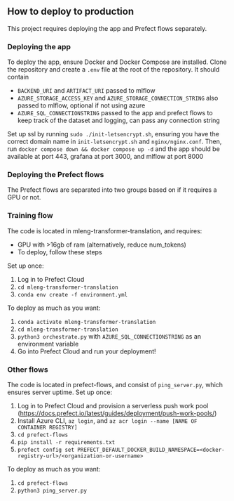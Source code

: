 ## How to deploy to production
This project requires deploying the app and Prefect flows separately.

### Deploying the app
To deploy the app, ensure Docker and Docker Compose are installed. Clone the repository and create a `.env` file at the root of the repository. It should contain
- `BACKEND_URI` and `ARTIFACT_URI` passed to mlflow
- `AZURE_STORAGE_ACCESS_KEY` and `AZURE_STORAGE_CONNECTION_STRING` also passed to mlflow, optional if not using azure
- `AZURE_SQL_CONNECTIONSTRING` passed to the app and prefect flows to keep track of the dataset and logging, can pass any connection string 

Set up ssl by running `sudo ./init-letsencrypt.sh`, ensuring you have the correct domain name in `init-letsencrypt.sh` and `nginx/nginx.conf`.
Then, run `docker compose down && docker compose up -d` and the app should be available at port 443, grafana at port 3000, and mlflow at port 8000

### Deploying the Prefect flows
The Prefect flows are separated into two groups based on if it requires a GPU or not. 

### Training flow
The code is located in mleng-transformer-translation, and requires:
- GPU with >16gb of ram (alternatively, reduce num_tokens)
- To deploy, follow these steps

Set up once:
1. Log in to Prefect Cloud
2. `cd mleng-transformer-translation`
3. `conda env create -f environment.yml`

To deploy as much as you want:
1. `conda activate mleng-transformer-translation`
2. `cd mleng-transformer-translation`
3. `python3 orchestrate.py` with `AZURE_SQL_CONNECTIONSTRING` as an environment variable
4. Go into Prefect Cloud and run your deployment!

### Other flows
The code is located in prefect-flows, and consist of `ping_server.py`, which ensures server uptime.
Set up once: 
1. Log in to Prefect Cloud and provision a serverless push work pool (https://docs.prefect.io/latest/guides/deployment/push-work-pools/)
2. Install Azure CLI, `az login`, and `az acr login --name [NAME OF CONTAINER REGISTRY]`
3. `cd prefect-flows`
3. `pip install -r requirements.txt`
4. `prefect config set PREFECT_DEFAULT_DOCKER_BUILD_NAMESPACE=<docker-registry-url>/<organization-or-username>`

To deploy as much as you want:
1. `cd prefect-flows`
2. `python3 ping_server.py`